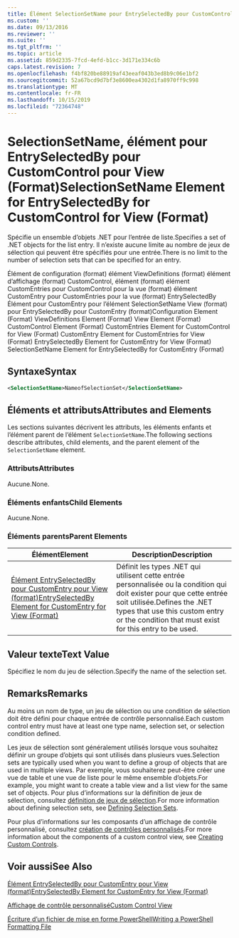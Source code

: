 ```yaml
---
title: Élément SelectionSetName pour EntrySelectedBy pour CustomControl pour View (format) | Microsoft Docs
ms.custom: ''
ms.date: 09/13/2016
ms.reviewer: ''
ms.suite: ''
ms.tgt_pltfrm: ''
ms.topic: article
ms.assetid: 859d2335-7fcd-4efd-b1cc-3d171e334c6b
caps.latest.revision: 7
ms.openlocfilehash: f4bf820be88919af43eeaf043b3ed8b9c06e1bf2
ms.sourcegitcommit: 52a67bcd9d7bf3e8600ea4302d1fa8970ff9c998
ms.translationtype: MT
ms.contentlocale: fr-FR
ms.lasthandoff: 10/15/2019
ms.locfileid: "72364748"
---
```

# <a name="selectionsetname-element-for-entryselectedby-for-customcontrol-for-view-format"></a><span data-ttu-id="2e4f4-102">SelectionSetName, élément pour EntrySelectedBy pour CustomControl pour View (Format)</span><span class="sxs-lookup"><span data-stu-id="2e4f4-102">SelectionSetName Element for EntrySelectedBy for CustomControl for View (Format)</span></span>

<span data-ttu-id="2e4f4-103">Spécifie un ensemble d’objets .NET pour l’entrée de liste.</span><span class="sxs-lookup"><span data-stu-id="2e4f4-103">Specifies a set of .NET objects for the list entry.</span></span> <span data-ttu-id="2e4f4-104">Il n’existe aucune limite au nombre de jeux de sélection qui peuvent être spécifiés pour une entrée.</span><span class="sxs-lookup"><span data-stu-id="2e4f4-104">There is no limit to the number of selection sets that can be specified for an entry.</span></span>

<span data-ttu-id="2e4f4-105">Élément de configuration (format) élément ViewDefinitions (format) élément d’affichage (format) CustomControl, élément (format) élément CustomEntries pour CustomControl pour la vue (format) élément CustomEntry pour CustomEntries pour la vue (format) EntrySelectedBy Élément pour CustomEntry pour l’élément SelectionSetName View (format) pour EntrySelectedBy pour CustomEntry (format)</span><span class="sxs-lookup"><span data-stu-id="2e4f4-105">Configuration Element (Format) ViewDefinitions Element (Format) View Element (Format) CustomControl Element (Format) CustomEntries Element for CustomControl for View (Format) CustomEntry Element for CustomEntries for View (Format) EntrySelectedBy Element for CustomEntry for View (Format) SelectionSetName Element for EntrySelectedBy for CustomEntry (Format)</span></span>

## <a name="syntax"></a><span data-ttu-id="2e4f4-106">Syntaxe</span><span class="sxs-lookup"><span data-stu-id="2e4f4-106">Syntax</span></span>

```xml
<SelectionSetName>NameofSelectionSet</SelectionSetName>
```

## <a name="attributes-and-elements"></a><span data-ttu-id="2e4f4-107">Éléments et attributs</span><span class="sxs-lookup"><span data-stu-id="2e4f4-107">Attributes and Elements</span></span>

<span data-ttu-id="2e4f4-108">Les sections suivantes décrivent les attributs, les éléments enfants et l’élément parent de l’élément `SelectionSetName`.</span><span class="sxs-lookup"><span data-stu-id="2e4f4-108">The following sections describe attributes, child elements, and the parent element of the `SelectionSetName` element.</span></span>

### <a name="attributes"></a><span data-ttu-id="2e4f4-109">Attributs</span><span class="sxs-lookup"><span data-stu-id="2e4f4-109">Attributes</span></span>

<span data-ttu-id="2e4f4-110">Aucune.</span><span class="sxs-lookup"><span data-stu-id="2e4f4-110">None.</span></span>

### <a name="child-elements"></a><span data-ttu-id="2e4f4-111">Éléments enfants</span><span class="sxs-lookup"><span data-stu-id="2e4f4-111">Child Elements</span></span>

<span data-ttu-id="2e4f4-112">Aucune.</span><span class="sxs-lookup"><span data-stu-id="2e4f4-112">None.</span></span>

### <a name="parent-elements"></a><span data-ttu-id="2e4f4-113">Éléments parents</span><span class="sxs-lookup"><span data-stu-id="2e4f4-113">Parent Elements</span></span>

|<span data-ttu-id="2e4f4-114">Élément</span><span class="sxs-lookup"><span data-stu-id="2e4f4-114">Element</span></span>|<span data-ttu-id="2e4f4-115">Description</span><span class="sxs-lookup"><span data-stu-id="2e4f4-115">Description</span></span>|
|-------------|-----------------|
|[<span data-ttu-id="2e4f4-116">Élément EntrySelectedBy pour CustomEntry pour View (format)</span><span class="sxs-lookup"><span data-stu-id="2e4f4-116">EntrySelectedBy Element for CustomEntry for View (Format)</span></span>](./entryselectedby-element-for-customentry-for-customcontrol-for-view-format.md)|<span data-ttu-id="2e4f4-117">Définit les types .NET qui utilisent cette entrée personnalisée ou la condition qui doit exister pour que cette entrée soit utilisée.</span><span class="sxs-lookup"><span data-stu-id="2e4f4-117">Defines the .NET types that use this custom entry or the condition that must exist for this entry to be used.</span></span>|

## <a name="text-value"></a><span data-ttu-id="2e4f4-118">Valeur texte</span><span class="sxs-lookup"><span data-stu-id="2e4f4-118">Text Value</span></span>

<span data-ttu-id="2e4f4-119">Spécifiez le nom du jeu de sélection.</span><span class="sxs-lookup"><span data-stu-id="2e4f4-119">Specify the name of the selection set.</span></span>

## <a name="remarks"></a><span data-ttu-id="2e4f4-120">Remarks</span><span class="sxs-lookup"><span data-stu-id="2e4f4-120">Remarks</span></span>

<span data-ttu-id="2e4f4-121">Au moins un nom de type, un jeu de sélection ou une condition de sélection doit être défini pour chaque entrée de contrôle personnalisé.</span><span class="sxs-lookup"><span data-stu-id="2e4f4-121">Each custom control entry must have at least one type name, selection set, or selection condition defined.</span></span>

<span data-ttu-id="2e4f4-122">Les jeux de sélection sont généralement utilisés lorsque vous souhaitez définir un groupe d’objets qui sont utilisés dans plusieurs vues.</span><span class="sxs-lookup"><span data-stu-id="2e4f4-122">Selection sets are typically used when you want to define a group of objects that are used in multiple views.</span></span> <span data-ttu-id="2e4f4-123">Par exemple, vous souhaiterez peut-être créer une vue de table et une vue de liste pour le même ensemble d’objets.</span><span class="sxs-lookup"><span data-stu-id="2e4f4-123">For example, you might want to create a table view and a list view for the same set of objects.</span></span> <span data-ttu-id="2e4f4-124">Pour plus d’informations sur la définition de jeux de sélection, consultez [définition de jeux de sélection](./defining-selection-sets.md).</span><span class="sxs-lookup"><span data-stu-id="2e4f4-124">For more information about defining selection sets, see [Defining Selection Sets](./defining-selection-sets.md).</span></span>

<span data-ttu-id="2e4f4-125">Pour plus d’informations sur les composants d’un affichage de contrôle personnalisé, consultez [création de contrôles personnalisés](./creating-custom-controls.md).</span><span class="sxs-lookup"><span data-stu-id="2e4f4-125">For more information about the components of a custom control view, see [Creating Custom Controls](./creating-custom-controls.md).</span></span>

## <a name="see-also"></a><span data-ttu-id="2e4f4-126">Voir aussi</span><span class="sxs-lookup"><span data-stu-id="2e4f4-126">See Also</span></span>

[<span data-ttu-id="2e4f4-127">Élément EntrySelectedBy pour CustomEntry pour View (format)</span><span class="sxs-lookup"><span data-stu-id="2e4f4-127">EntrySelectedBy Element for CustomEntry for View (Format)</span></span>](./entryselectedby-element-for-customentry-for-customcontrol-for-view-format.md)

[<span data-ttu-id="2e4f4-128">Affichage de contrôle personnalisé</span><span class="sxs-lookup"><span data-stu-id="2e4f4-128">Custom Control View</span></span>](./creating-custom-controls.md)

[<span data-ttu-id="2e4f4-129">Écriture d’un fichier de mise en forme PowerShell</span><span class="sxs-lookup"><span data-stu-id="2e4f4-129">Writing a PowerShell Formatting File</span></span>](./writing-a-powershell-formatting-file.md)
